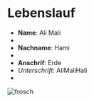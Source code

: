 # Lebenslauf

+ **Name**: Ali Mali
+ 
+ **Nachname**: Hami
+ 
+ **Anschrif**: Erde
+ *Unterschrift*: AliMaliHali
+ 
![frosch]( "C:\Users\alaa.hamo\Desktop\Education\HFU\5.Semester\OSBSr")